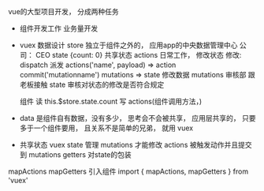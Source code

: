 vue的大型项目开发， 分成两种任务
- 组件开发工作 业务量开发
- vuex 数据设计
  store 独立于组件之外的， 应用app的中央数据管理中心
  公司：
  CEO  state {count: 0} 共享状态
  actions  日常工作， 修改状态
  修改: dispatch 派发 actions('name', payload) => action commit('mutationname') mutations => state 修改数据
  mutations  审核部  跟老板接触  state
  审核对状态的修改是否符合规定
  

  组件 读  this.$store.state.count
  写  actions(组件调用方法，)

- data 是组件自有数据，没有多少， 思考会不会被共享， 应用层共享的， 只要多于一个组件要用， 且关系不是简单的兄弟， 就用 vuex
- 共享状态 
  vuex  state 管理
  mutations 才能修改
  actions  被触发动作并且提交到 mutations
  getters  对state的包装

mapActions  mapGetters 引入组件
import { mapActions, mapGetters } from 'vuex'